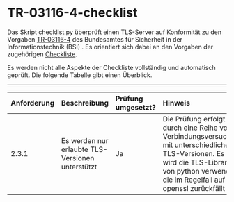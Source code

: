 # TR-03116-4-checklist
Das Skript checklist.py überprüft einen TLS-Server auf Konformität zu den Vorgaben [TR-03116-4](https://www.bsi.bund.de/SharedDocs/Downloads/DE/BSI/Publikationen/TechnischeRichtlinien/TR03116/BSI-TR-03116-4.pdf?__blob=publicationFile&v=2) des Bundesamtes für Sicherheit in der Informationstechnik (BSI) . Es orientiert sich dabei an den Vorgaben der zugehörigen [Checkliste](https://www.bsi.bund.de/SharedDocs/Downloads/DE/BSI/Publikationen/TechnischeRichtlinien/TR03116/TLS-Checkliste.pdf?__blob=publicationFile&v=2).

Es werden nicht alle Aspekte der Checkliste vollständig und automatisch geprüft. Die folgende Tabelle gibt einen Überblick.

----------------------------------------------------
| Anforderung | Beschreibung                                     | Prüfung umgesetzt? | Hinweis                                                                                                                                                                                   |
|:------------|:-------------------------------------------------|:-------------------|:------------------------------------------------------------------------------------------------------------------------------------------------------------------------------------------|
| 2.3.1       | Es werden nur erlaubte TLS-Versionen unterstützt | Ja                 | Die Prüfung erfolgt durch eine Reihe von Verbindungsversuchen mit unterschiedlichen TLS-Versionen. Es wird die TLS-Library von python verwendet, die im Regelfall auf openssl zurückfällt |
